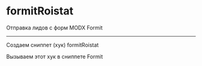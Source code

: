 # formitRoistat
Отправка лидов с форм MODX Formit
***
Создаем сниппет (хук) formitRoistat

Вызываем этот хук в сниппете Formit
